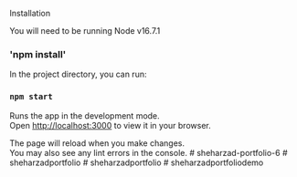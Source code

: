 Installation

You will need to be running Node v16.7.1

### 'npm install'

In the project directory, you can run:

### `npm start`

Runs the app in the development mode.\
Open [http://localhost:3000](http://localhost:3000) to view it in your browser.

The page will reload when you make changes.\
You may also see any lint errors in the console.
#   s h e h a r z a d - p o r t f o l i o - 6  
 #   s h e h a r z a d p o r t f o l i o  
 #   s h e h a r z a d p o r t f o l i o  
 # sheharzadportfoliodemo
